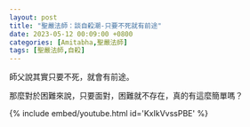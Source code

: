 ```yaml
---
layout: post
title: "聖嚴法師：談自殺潮-只要不死就有前途"
date: 2023-05-12 00:09:00 +0800
categories: [Amitabha,聖嚴法師]
tags: [聖嚴法師,自殺]
---       
```


師父說其實只要不死，就會有前途。        

那麼對於困難來說，只要面對，困難就不存在，真的有這麼簡單嗎？

{% include embed/youtube.html id='KxIkVvssPBE' %}